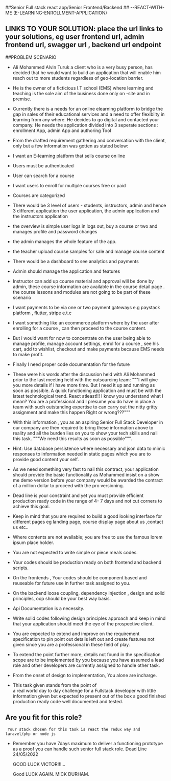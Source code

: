##Senior Full stack react app/Senior Frontend/Backend ## --REACT-WITH-ME (E-LEARNING-ENROLLMENT-APPLICATION)

## LINKS TO YOUR SOLUTION: place the url links to your solutions, eg user frontend url, admin frontend url, swagger url , backend url endpoint  


##PROBLEM SCENARIO

- Ali Mohammed Alvin Turuk a client 
who is a very busy person, has decided that he would 
want to build an application that will
enable him reach out to more 
students regardless of geo-location barrier.

- He is the owner of a ficticious I.T  school (EMS)
where learning and teaching is the sole aim of
the business done only on -site and in premise.

- Currently there is a needs for an online elearning platform  to bridge the gap in sales of their
   educational services and a need to offer flexibilty in learning from any where. He decides to go digital and contacted your company. He needs the application divided into 3 seperate sections : enrollment App, admin App and authoring Tool

- From the drafted requirement gathering and conversation with
the client, only but a few information 
 was gotten as stated below: 


- I want an E-learning platform that sells course on line
- Users must be authenticated
- User can search for a course
- I want users to enroll for multiple courses free 
or paid
- Courses are categorized
- There would be 3 level of users - students, 
instructors, admin and hence 3 different application
  the user application, the admin application and the instructors application
- the overview is simple user logs in logs out, buy a course or two  and manages profile and password changes
- the admin manages the whole feature of the app. 
- the teacher upload course samples for sale and manage course content
- There would be a dashboard to see analytics 
and payments
- Admin should manage the application and
features
- Instructor can add up course material and 
approval will be done by admin, these course
information are available in the course 
detail page . the course lessons and modules 
are not going to be part of these scenario
   
- I want payments to be via one or two payment 
gateways e.g paystack platform , flutter, stripe e.t.c
- I want something like an ecommerce platform 
where by the user after enrolling for a course ,
 can then proceed to the course content. 
- But i would want for now to concentrate on
the user being able to  manage profile, manage account settings, enrol for a course , 
see his cart, add to wishlist, checkout and
make payments because EMS needs to make profit.
 
- Finally I need proper code documentation for the future 
  
- These were his words after the discussion 
  held with Ali Mohammed prior to the last meeting held 
  with the outsourcing team:  """I will give
  you more details if i have more time. But I need 
  it up and running as soon as possible. 
  A quick functioning application and must
  be with the latest technological trend. React atleast!!!
  I know you understand what I mean? 
  You are a professional and I presume 
  you do have in place a team with such
  outstanding expertise to can carry 
  out the nitty gritty assignment and 
  make this happen Right or wrong???"""


- With this information , you as an aspiring Senior
   Full Stack Developer in our company are then
   required to bring these information above 
   to reality and all the burden lies on you 
   to show your tech skills and nail this task. """We need this results as soon as possible""". 

- Hint: Use database persistence
   where necessary and json data to mimic responses
   to information needed in static pages 
   which you are to provide good content 
   your self. 

 -  As we need something very fast
   to nail this contract, your application 
   should provide  the basic functionality 
   as Mohammed insist on a show me  demo 
   version before your company would be 
   awarded the contract of a million dollar
   to proceed with the pro versioning. 


 -  Dead line is your constraint and yet
   you must provide efficient production 
   ready code in the range of 4- 7 days 
   and not cut corners to achieve this goal.
 
 -   Keep in mind that you are 
   required to build a good looking interface for different
   pages eg landing page, course display page about us ,contact us etc..

 -  Where contents are not available; you are free to use the famous lorem ipsum place holder. 

 -  You are not expected to write simple or
   piece meals codes. 

 -  Your codes should be production ready
   on  both frontend and backend scripts.

 -  On the frontends , Your codes should be component based
   and reuseable for future use in further task assigned to you.

 -  On the backend loose coupling, dependency injection 
   , design and solid principles, oop should be your best
   way basis. 

 -  Api Documentation is a necessity.

 -  Write solid codes following design principles 
   approach and keep in mind that your application 
   should meet the eye of the prospective client.


 -  You are expected to extend and improve on the 
   requirement specification to pin point out details
   left out and create features not given since 
   you are a professional in these field of play.


 -  To extend  the point further more, details not
   found in the specification scope are to  be
   implemented by you because  you  have assumed
   a lead role and other developers are 
   currently assigned to handle other task.

 -  From the onset of design to implementation,
   You alone are incharge.

 -  This task given stands from the point of  
   a real world day to day challenge for a Fullstack developer with little information given but expected 
   to present out of the box a good finished production
   ready code well documented and tested.


   Are you fit for this role? 
  -

   ``` Your stack chosen for this task is react the redux way and laravel/php or node js```

- Remember you have 7days maximum to deliver a functioning prototype as a proof you can handle such senior full stack role. Dead Line 24/05/2022

   GOOD LUCK VICTOR!!!...

   Good LUCK AGAIN.
   MICK DURHAM.
